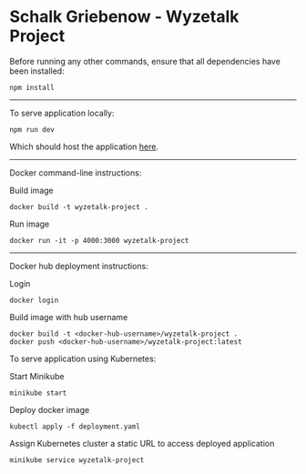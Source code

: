 # Schalk Griebenow - Wyzetalk Project

Before running any other commands, ensure that all dependencies have been installed:

```
npm install
```

---

To serve application locally:

```
npm run dev
```

Which should host the application [here](http://localhost:5173/).

---

Docker command-line instructions:

Build image

```
docker build -t wyzetalk-project .
```

Run image

```
docker run -it -p 4000:3000 wyzetalk-project
```

---

Docker hub deployment instructions:

Login

```
docker login
```

Build image with hub username

```
docker build -t <docker-hub-username>/wyzetalk-project .
docker push <docker-hub-username>/wyzetalk-project:latest
```

To serve application using Kubernetes:

Start Minikube

```
minikube start
```

Deploy docker image

```
kubectl apply -f deployment.yaml
```

Assign Kubernetes cluster a static URL to access deployed application

```
minikube service wyzetalk-project
```
